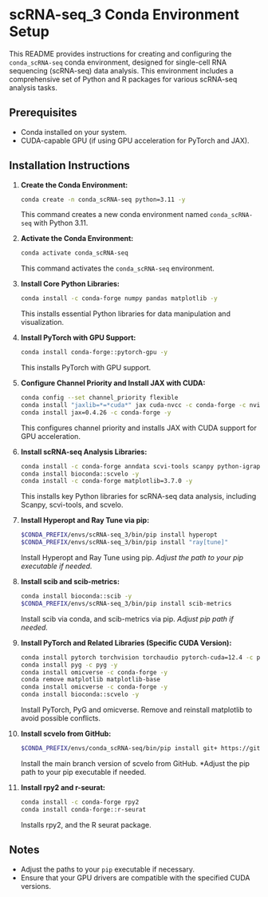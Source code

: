 # scRNA-seq_3 Conda Environment Setup

This README provides instructions for creating and configuring the `conda_scRNA-seq` conda environment, designed for single-cell RNA sequencing (scRNA-seq) data analysis. This environment includes a comprehensive set of Python and R packages for various scRNA-seq analysis tasks.

## Prerequisites

* Conda installed on your system.
* CUDA-capable GPU (if using GPU acceleration for PyTorch and JAX).

## Installation Instructions

1.  **Create the Conda Environment:**

    ```bash
    conda create -n conda_scRNA-seq python=3.11 -y
    ```

    This command creates a new conda environment named `conda_scRNA-seq` with Python 3.11.

2.  **Activate the Conda Environment:**

    ```bash
    conda activate conda_scRNA-seq
    ```

    This command activates the `conda_scRNA-seq` environment.

3.  **Install Core Python Libraries:**

    ```bash
    conda install -c conda-forge numpy pandas matplotlib -y
    ```

    This installs essential Python libraries for data manipulation and visualization.

4.  **Install PyTorch with GPU Support:**

    ```bash
    conda install conda-forge::pytorch-gpu -y
    ```

    This installs PyTorch with GPU support.

5.  **Configure Channel Priority and Install JAX with CUDA:**

    ```bash
    conda config --set channel_priority flexible
    conda install "jaxlib=*=*cuda*" jax cuda-nvcc -c conda-forge -c nvidia -y
    conda install jax=0.4.26 -c conda-forge -y
    ```

    This configures channel priority and installs JAX with CUDA support for GPU acceleration.

6.  **Install scRNA-seq Analysis Libraries:**

    ```bash
    conda install -c conda-forge anndata scvi-tools scanpy python-igraph leidenalg scikit-image scikit-misc -y
    conda install bioconda::scvelo -y
    conda install -c conda-forge matplotlib=3.7.0 -y
    ```

    This installs key Python libraries for scRNA-seq data analysis, including Scanpy, scvi-tools, and scvelo.

7.  **Install Hyperopt and Ray Tune via pip:**

    ```bash
    $CONDA_PREFIX/envs/scRNA-seq_3/bin/pip install hyperopt
    $CONDA_PREFIX/envs/scRNA-seq_3/bin/pip install "ray[tune]"
    ```

    Install Hyperopt and Ray Tune using pip. *Adjust the path to your pip executable if needed.*

8.  **Install scib and scib-metrics:**

    ```bash
    conda install bioconda::scib -y
    $CONDA_PREFIX/envs/scRNA-seq_3/bin/pip install scib-metrics
    ```
    Install scib via conda, and scib-metrics via pip. *Adjust pip path if needed.*

9.  **Install PyTorch and Related Libraries (Specific CUDA Version):**

    ```bash
    conda install pytorch torchvision torchaudio pytorch-cuda=12.4 -c pytorch -c nvidia -y
    conda install pyg -c pyg -y
    conda install omicverse -c conda-forge -y
    conda remove matplotlib matplotlib-base
    conda install omicverse -c conda-forge -y
    conda install bioconda::scvelo -y
    ```

    Install PyTorch, PyG and omicverse. Remove and reinstall matplotlib to avoid possible conflicts.

10. **Install scvelo from GitHub:**

    ```bash
    $CONDA_PREFIX/envs/conda_scRNA-seq/bin/pip install git+ https://github.com/theislab/scvelo@main
    ```

    Install the main branch version of scvelo from GitHub. *Adjust the pip path to your pip executable if needed.

11. **Install rpy2 and r-seurat:**

    ```bash
    conda install -c conda-forge rpy2
    conda install conda-forge::r-seurat
    ```
    Installs rpy2, and the R seurat package.

## Notes

* Adjust the paths to your `pip` executable if necessary.
* Ensure that your GPU drivers are compatible with the specified CUDA versions.
